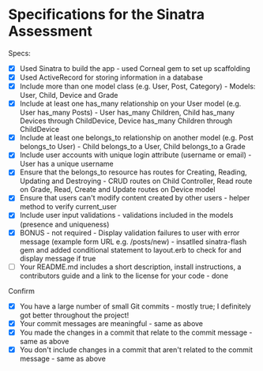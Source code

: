 # Specifications for the Sinatra Assessment

Specs:
- [x] Used Sinatra to build the app
        - used Corneal gem to set up scaffolding
- [x] Used ActiveRecord for storing information in a database
- [x] Include more than one model class (e.g. User, Post, Category)
        - Models: User, Child, Device and Grade
- [x] Include at least one has_many relationship on your User model (e.g. User has_many Posts)
        - User has_many Children, Child has_many Devices through ChildDevice, Device has_many Children through ChildDevice
- [x] Include at least one belongs_to relationship on another model (e.g. Post belongs_to User)
        - Child belongs_to a User, Child belongs_to a Grade
- [x] Include user accounts with unique login attribute (username or email)
        - User has a unique username
- [x] Ensure that the belongs_to resource has routes for Creating, Reading, Updating and Destroying
        - CRUD routes on Child Controller, Read route on Grade, Read, Create and Update routes on Device model
- [x] Ensure that users can't modify content created by other users
        - helper method to verify current_user
- [x] Include user input validations
        - validations included in the models (presence and uniqueness)
- [x] BONUS - not required - Display validation failures to user with error message (example form URL e.g. /posts/new)
        - insatlled sinatra-flash gem and added conditional statement to layout.erb to check for and display message if true
- [ ] Your README.md includes a short description, install instructions, a contributors guide and a link to the license for your code
        - done

Confirm
- [x] You have a large number of small Git commits
        - mostly true; I definitely got better throughout the project!
- [x] Your commit messages are meaningful
        - same as above
- [x] You made the changes in a commit that relate to the commit message
        - same as above
- [x] You don't include changes in a commit that aren't related to the commit message
        - same as above